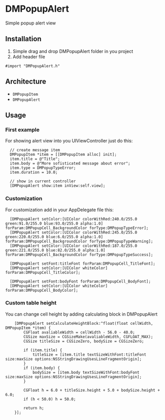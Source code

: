 # DMPopupAlert
Simple popup alert view

## Installation

1. Simple drag and drop DMPopupAlert folder in you project
2. Add header file 

```objectiv-c
#import "DMPopupAlert.h"
```

## Architecture

- `DMPopupItem`
- `DMPopupAlert`

## Usage

### First example

For showing alert view into you UIViewController just do this:

```objectiv-c
  // create message item
  DMPopupItem *item = [[DMPopupItem alloc] init];
  item.title = @"Title";
  item.body = @"More sofisticated message about error";
  item.type = DMPopupTypeError;
  item.duration = 10.0;
  
  // show in current controller
  [DMPopupAlert show:item inView:self.view];
```

### Customization

For customization add in your AppDelegate file this:

```objectiv-c
  [DMPopupAlert setColor:[UIColor colorWithRed:240.0/255.0 green:91.0/255.0 blue:93.0/255.0 alpha:1.0] forParam:DMPopupCell_BackgroundColor forType:DMPopupTypeError];
  [DMPopupAlert setColor:[UIColor colorWithRed:245.0/255.0 green:220.0/255.0 blue:6.0/255.0 alpha:1.0] forParam:DMPopupCell_BackgroundColor forType:DMPopupTypeWarning];
  [DMPopupAlert setColor:[UIColor colorWithRed:187.0/255.0 green:221.0/255.0 blue:82.0/255.0 alpha:1.0] forParam:DMPopupCell_BackgroundColor forType:DMPopupTypeSuccess];
    
  [DMPopupAlert setFont:titleFont forParam:DMPopupCell_TitleFont];
  [DMPopupAlert setColor:[UIColor whiteColor] forParam:DMPopupCell_TitleColor];

  [DMPopupAlert setFont:bodyFont forParam:DMPopupCell_BodyFont];
  [DMPopupAlert setColor:[UIColor whiteColor] forParam:DMPopupCell_BodyColor];
```

### Custom table height

You can change cell height by adding calculating block in DMPopupAlert

```objectiv-c
    [DMPopupAlert setCalculateHeightBlock:^float(float cellWidth, DMPopupItem *item) {
        CGFloat avaliableWidth = cellWidth - 56.0 - 40.0;
        CGSize maxSize = CGSizeMake(avaliableWidth, CGFLOAT_MAX);
        CGSize titleSize = CGSizeZero, bodySize = CGSizeZero;
        
        if (item.title) {
            titleSize = [item.title textSizeWithFont:titleFont size:maxSize options:NSStringDrawingUsesLineFragmentOrigin];
        }
        if (item.body) {
            bodySize = [item.body textSizeWithFont:bodyFont size:maxSize options:NSStringDrawingUsesLineFragmentOrigin];
        }
        
        CGFloat h = 6.0 + titleSize.height + 5.0 + bodySize.height + 6.0;
        if (h < 50.0) h = 50.0;
        
        return h;
    }];
```


